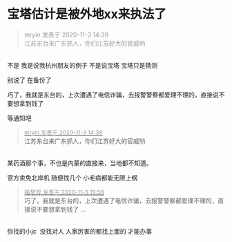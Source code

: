 # 宝塔估计是被外地xx来执法了


<div class="quote"><blockquote><font color="#999999">mryin 发表于 2020-11-3 14:39</font><br />
<font color="#999999">江苏东台来广东抓人，你们江苏好大的官威哟</font></blockquote></div><br />
不是 我是说我杭州朋友的例子 不是说宝塔 宝塔只是猜测

别说了 在备份了<img src="static/image/smiley/default/mad.gif" smilieid="11" border="0" alt="" /><img id="aimg_BRgyc" onclick="zoom(this, this.src, 0, 0, 0)" class="zoom" src="https://cdn.jsdelivr.net/gh/hishis/forum-master/public/images/patch.gif" onmouseover="img_onmouseoverfunc(this)" onload="thumbImg(this)" border="0" alt="" />

巧了，我就是东台的，上次遭遇了电信诈骗，去报警警察都爱理不理的，直接说不要想拿到钱了

等通知吧<img id="aimg_q4p1o" onclick="zoom(this, this.src, 0, 0, 0)" class="zoom" src="https://cdn.jsdelivr.net/gh/hishis/forum-master/public/images/patch.gif" onmouseover="img_onmouseoverfunc(this)" onload="thumbImg(this)" border="0" alt="" />

<div class="quote"><blockquote><font size="2"><a href="https://www.hostloc.com/forum.php?mod=redirect&amp;goto=findpost&amp;pid=9395083&amp;ptid=761696" target="_blank"><font color="#999999">mryin 发表于 2020-11-3 14:39</font></a></font><br />
江苏东台来广东抓人，你们江苏好大的官威哟</blockquote></div><br />
某药酒那个事，不也是内蒙的直接来，当地都不知道。<img src="static/image/smiley/default/smile.gif" smilieid="1" border="0" alt="" />

官方卖免北岸机 随便找几个 小毛病都能无限上纲

<div class="quote"><blockquote><font size="2"><a href="https://www.hostloc.com/forum.php?mod=redirect&amp;goto=findpost&amp;pid=9397954&amp;ptid=761696" target="_blank"><font color="#999999">循梦渡 发表于 2020-11-3 19:58</font></a></font><br />
巧了，我就是东台的，上次遭遇了电信诈骗，去报警警察都爱理不理的，直接说不要想拿到钱了 ...</blockquote></div><br />
你找的小jc&nbsp;&nbsp;没找对人 人家厉害的都找上面的 才能办事
